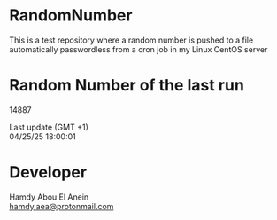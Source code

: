 # RandomNumber    
This is a test repository where a random number is pushed to a file automatically passwordless from a cron job in my Linux CentOS server    
# Random Number of the last run   
14887
      
Last update (GMT +1)    
04/25/25 18:00:01
# Developer    
Hamdy Abou El Anein   
hamdy.aea@protonmail.com
